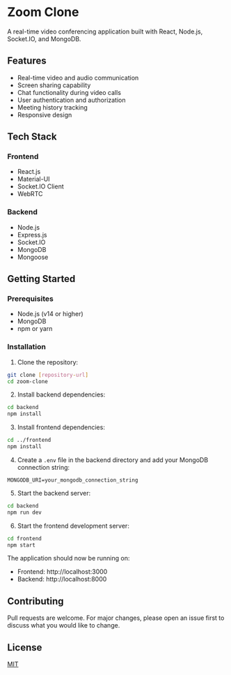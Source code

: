 # Zoom Clone

A real-time video conferencing application built with React, Node.js, Socket.IO, and MongoDB.

## Features

- Real-time video and audio communication
- Screen sharing capability
- Chat functionality during video calls
- User authentication and authorization
- Meeting history tracking
- Responsive design

## Tech Stack

### Frontend
- React.js
- Material-UI
- Socket.IO Client
- WebRTC

### Backend
- Node.js
- Express.js
- Socket.IO
- MongoDB
- Mongoose

## Getting Started

### Prerequisites
- Node.js (v14 or higher)
- MongoDB
- npm or yarn

### Installation

1. Clone the repository:
```bash
git clone [repository-url]
cd zoom-clone
```

2. Install backend dependencies:
```bash
cd backend
npm install
```

3. Install frontend dependencies:
```bash
cd ../frontend
npm install
```

4. Create a `.env` file in the backend directory and add your MongoDB connection string:
```
MONGODB_URI=your_mongodb_connection_string
```

5. Start the backend server:
```bash
cd backend
npm run dev
```

6. Start the frontend development server:
```bash
cd frontend
npm start
```

The application should now be running on:
- Frontend: http://localhost:3000
- Backend: http://localhost:8000

## Contributing

Pull requests are welcome. For major changes, please open an issue first to discuss what you would like to change.

## License

[MIT](https://choosealicense.com/licenses/mit/)
